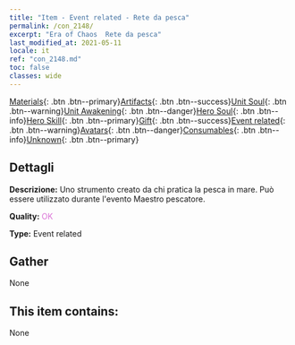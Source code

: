 ```yaml
---
title: "Item - Event related - Rete da pesca"
permalink: /con_2148/
excerpt: "Era of Chaos  Rete da pesca"
last_modified_at: 2021-05-11
locale: it
ref: "con_2148.md"
toc: false
classes: wide
---
```

 [Materials](/ItemsIT/){: .btn .btn--primary}[Artifacts](/ItemsIT/Artifacts/){: .btn .btn--success}[Unit Soul](/ItemsIT/UnitSoul/){: .btn .btn--warning}[Unit Awakening](/ItemsIT/UnitAwakening/){: .btn .btn--danger}[Hero Soul](/ItemsIT/HeroSoul/){: .btn .btn--info}[Hero Skill](/ItemsIT/HeroSkill/){: .btn .btn--primary}[Gift](/ItemsIT/Gift/){: .btn .btn--success}[Event related](/ItemsIT/Events/){: .btn .btn--warning}[Avatars](/ItemsIT/Avatars/){: .btn .btn--danger}[Consumables](/ItemsIT/Consumables/){: .btn .btn--info}[Unknown](/ItemsIT/Unknown/){: .btn .btn--primary}

## Dettagli
 **Descrizione:** Uno strumento creato da chi pratica la pesca in mare. Può essere utilizzato durante l'evento Maestro pescatore.

 **Quality:** <span style="color: #DA70D6">OK</span>

 **Type:** Event related

## Gather

  None

## This item contains:

  None

